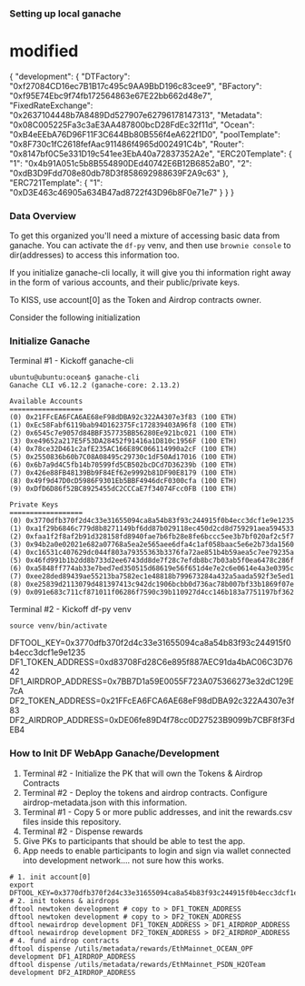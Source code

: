 ### Setting up local ganache
# modified
{
 "development": {
  "DTFactory": "0xf27084CD16ec7B1B17c495c9AA9BbD196c83cee9",
  "BFactory": "0xf95E74Ebc9f74fb172564863e67E22bb662d48e7",
  "FixedRateExchange": "0x2637104448b7A8489Dd527907e62796178147313",
  "Metadata": "0x08C005225Fa3c3aE3AA487800bcD28FdEc32f11d",
  "Ocean": "0xB4eEEbA76D96F11F3C644Bb80B556f4eA622f1D0",
  "poolTemplate": "0x8F730c1fC2618fefAac911486f4965d002491C4b",
  "Router": "0x8147bf0C5e331D19c541ee3EbA40a72837352A2e",
  "ERC20Template": {
   "1": "0x4b91A051c5b8B554890DEd40742E6B12B6852aB0",
   "2": "0xdB3D9Fdd708e80db78D3f858692988639F2A9c63"
  },
  "ERC721Template": {
   "1": "0xD3E463c46905a634B47ad8722f43D96b8F0e71e7"
  }
 }
}

### Data Overview
To get this organized you'll need a mixture of accessing basic data from ganache. You can activate the `df-py` venv, and then use `brownie console` to dir(addresses) to access this information too.

If you initialize ganache-cli locally, it will give you thi information right away in the form of various accounts, and their public/private keys.

To KISS, use account[0] as the Token and Airdrop contracts owner.
 
Consider the following initialization

### Initialize Ganache
Terminal #1 - Kickoff ganache-cli
```
ubuntu@ubuntu:ocean$ ganache-cli
Ganache CLI v6.12.2 (ganache-core: 2.13.2)

Available Accounts
==================
(0) 0x21FFcEA6FCA6AE68eF98dDBA92c322A4307e3f83 (100 ETH)
(1) 0xEc58Fabf6119bab94D162375Fc172839403A96f8 (100 ETH)
(2) 0x6545c7e9057d84BBF357735BB56280Ee921bc021 (100 ETH)
(3) 0xe49652a217E5F53DA28452f91416a1D810c1956F (100 ETH)
(4) 0x78ce32D461c2afE235AC166E89C066114990a2cF (100 ETH)
(5) 0x2550836b60b7C08A08495c29730c1dF50Ad17016 (100 ETH)
(6) 0x6b7a9d4C5fb14b70599fd5CB502bcDCd7D36239b (100 ETH)
(7) 0x426e88FB48139Bb9F84Ef62e9992b81DF90E8179 (100 ETH)
(8) 0x49f9d47D0cD5986F9301Eb5BBF4946dcF0300cfa (100 ETH)
(9) 0xDfD6D86f52BC8925455dC2CCCaE7f34074Fcc0FB (100 ETH)

Private Keys
==================
(0) 0x3770dfb370f2d4c33e31655094ca8a54b83f93c244915f0b4ecc3dcf1e9e1235
(1) 0xa1f29b6846c779d8b8271149bf6dd87b029118ec450d2cd8d759291aea594533
(2) 0xfaa1f2f8af2b91d328158fd8940fae7b6fb28e8fe6bccc5ee3b7bf020af2c5f7
(3) 0x94b2a0e02021e682a07768a5ea2e565aee6dfa4c1af058baac5e6e2b73da1560
(4) 0xc16531c407629dc044f803a79355363b3376fa72ae851b4b59aea5c7ee79235a
(5) 0x46fd991b1b2dd8b733d2ee6743dd8de7f28c7efdb8bc7b03ab5f0ea6478c286f
(6) 0xa5848ff774ab33e7bed7ed350515d68619e56f651d4e7e2c6e0614e4a3e0395c
(7) 0xee28ded89439ae55213ba7582ec1e48818b799673284a432a5aada592f3e5ed1
(8) 0xe25839d2113079d481397413c942dc1906bcbb0d736ac78b007bf33b1869f07e
(9) 0x091e683c711cf871011f06286f7590c39b110927d4cc146b183a7751197bf362
```

Terminal #2 - Kickoff df-py venv
```
source venv/bin/activate
```

DFTOOL_KEY=0x3770dfb370f2d4c33e31655094ca8a54b83f93c244915f0b4ecc3dcf1e9e1235   
DF1_TOKEN_ADDRESS=0xd83708Fd28C6e895f887AEC91da4bAC06C3D7642
DF1_AIRDROP_ADDRESS=0x7BB7D1a59E0055F723A075366273e32dC129E7cA
DF2_TOKEN_ADDRESS=0x21FFcEA6FCA6AE68eF98dDBA92c322A4307e3f83
DF2_AIRDROP_ADDRESS=0xDE06fe89D4f78cc0D27523B9099b7CBF8f3FdEB4

### How to Init DF WebApp Ganache/Development
1. Terminal #2 - Initialize the PK that will own the Tokens & Airdrop Contracts
2. Terminal #2 - Deploy the tokens and airdrop contracts. Configure airdrop-metadata.json with this information.
3. Terminal #1 - Copy 5 or more public addresses, and init the rewards.csv files inside this repository.
4. Terminal #2 - Dispense rewards
5. Give PKs to participants that should be able to test the app.
6. App needs to enable participants to login and sign via wallet connected into development network.... not sure how this works.
```
# 1. init account[0]
export DFTOOL_KEY=0x3770dfb370f2d4c33e31655094ca8a54b83f93c244915f0b4ecc3dcf1e9e1235
# 2. init tokens & airdrops
dftool newtoken development # copy to > DF1_TOKEN_ADDRESS  
dftool newtoken development # copy to > DF2_TOKEN_ADDRESS
dftool newairdrop development DF1_TOKEN_ADDRESS > DF1_AIRDROP_ADDRESS 
dftool newairdrop development DF2_TOKEN_ADDRESS > DF2_AIRDROP_ADDRESS
# 4. fund airdrop contracts
dftool dispense /utils/metadata/rewards/EthMainnet_OCEAN_OPF development DF1_AIRDROP_ADDRESS
dftool dispense /utils/metadata/rewards/EthMainnet_PSDN_H2OTeam development DF2_AIRDROP_ADDRESS
```
